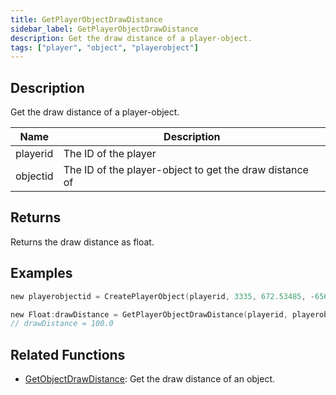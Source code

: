 ```yaml
---
title: GetPlayerObjectDrawDistance
sidebar_label: GetPlayerObjectDrawDistance
description: Get the draw distance of a player-object.
tags: ["player", "object", "playerobject"]
---
```


<VersionWarn version='omp v1.1.0.2612' />

## Description

Get the draw distance of a player-object.

| Name     | Description                                             |
|----------|---------------------------------------------------------|
| playerid | The ID of the player                                    |
| objectid | The ID of the player-object to get the draw distance of |

## Returns

Returns the draw distance as float.

## Examples

```c
new playerobjectid = CreatePlayerObject(playerid, 3335, 672.53485, -656.11023, 15.26560,  3.00000, 0.00000, 0.00000,  100.0);

new Float:drawDistance = GetPlayerObjectDrawDistance(playerid, playerobjectid);
// drawDistance = 100.0
```

## Related Functions

- [GetObjectDrawDistance](GetObjectDrawDistance): Get the draw distance of an object.
